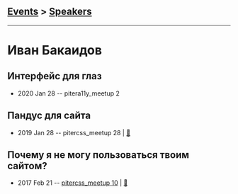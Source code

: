## [Events](../README.md) > [Speakers](../speakers.md)
---

# Иван Бакаидов

## Интерфейс для глаз
- 2020 Jan 28 -- pitera11y_meetup 2    
## Пандус для сайта
- 2019 Jan 28 -- pitercss_meetup 28  | [:notebook:](https://pitercss.ru/28/pres/ramp-site/)  
## Почему я не могу пользоваться твоим сайтом?
- 2017 Feb 21 -- [pitercss_meetup 10](https://www.youtube.com/watch?v=ogAZ6JC0pJI)  | [:notebook:](https://pitercss.ru/10/pres/a11y.pdf)  
